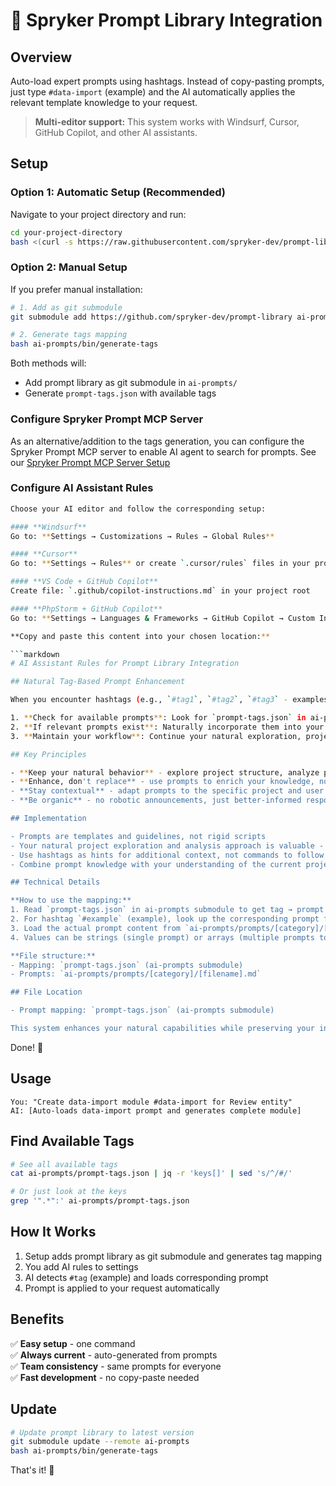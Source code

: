 # 🚀 Spryker Prompt Library Integration

## Overview
Auto-load expert prompts using hashtags. Instead of copy-pasting prompts, just type `#data-import` (example) and the AI automatically applies the relevant template knowledge to your request.

> **Multi-editor support:** This system works with Windsurf, Cursor, GitHub Copilot, and other AI assistants.

## Setup

### Option 1: Automatic Setup (Recommended)
Navigate to your project directory and run:
```bash
cd your-project-directory
bash <(curl -s https://raw.githubusercontent.com/spryker-dev/prompt-library/main/bin/setup-project)
```

### Option 2: Manual Setup
If you prefer manual installation:

```bash
# 1. Add as git submodule
git submodule add https://github.com/spryker-dev/prompt-library ai-prompts

# 2. Generate tags mapping
bash ai-prompts/bin/generate-tags
```

Both methods will:
- Add prompt library as git submodule in `ai-prompts/`
- Generate `prompt-tags.json` with available tags

### Configure Spryker Prompt MCP Server

As an alternative/addition to the tags generation, you can configure the Spryker Prompt MCP server to enable AI agent to search for prompts.
See our [Spryker Prompt MCP Server Setup](prompt_mcp/README.md)

### Configure AI Assistant Rules
```bash
Choose your AI editor and follow the corresponding setup:

#### **Windsurf**
Go to: **Settings → Customizations → Rules → Global Rules**

#### **Cursor**
Go to: **Settings → Rules** or create `.cursor/rules` files in your project

#### **VS Code + GitHub Copilot**
Create file: `.github/copilot-instructions.md` in your project root

#### **PhpStorm + GitHub Copilot**
Go to: **Settings → Languages & Frameworks → GitHub Copilot → Custom Instructions**

**Copy and paste this content into your chosen location:**

```markdown
# AI Assistant Rules for Prompt Library Integration

## Natural Tag-Based Prompt Enhancement

When you encounter hashtags (e.g., `#tag1`, `#tag2`, `#tag3` - examples) in user messages:

1. **Check for available prompts**: Look for `prompt-tags.json` in ai-prompts submodule
2. **If relevant prompts exist**: Naturally incorporate them into your analysis and response
3. **Maintain your workflow**: Continue your natural exploration, project analysis, and contextual approach

## Key Principles

- **Keep your natural behavior** - explore project structure, analyze patterns, ask clarifying questions
- **Enhance, don't replace** - use prompts to enrich your knowledge, not override your intelligence
- **Stay contextual** - adapt prompts to the specific project and user needs
- **Be organic** - no robotic announcements, just better-informed responses

## Implementation

- Prompts are templates and guidelines, not rigid scripts
- Your natural project exploration and analysis approach is valuable - keep it
- Use hashtags as hints for additional context, not commands to follow blindly
- Combine prompt knowledge with your understanding of the current project

## Technical Details

**How to use the mapping:**
1. Read `prompt-tags.json` in ai-prompts submodule to get tag → prompt file mappings
2. For hashtag `#example` (example), look up the corresponding prompt file path
3. Load the actual prompt content from `ai-prompts/prompts/[category]/[filename].md`
4. Values can be strings (single prompt) or arrays (multiple prompts to choose from)

**File structure:**
- Mapping: `prompt-tags.json` (ai-prompts submodule)
- Prompts: `ai-prompts/prompts/[category]/[filename].md`

## File Location

- Prompt mapping: `prompt-tags.json` (ai-prompts submodule)

This system enhances your natural capabilities while preserving your intelligent, contextual approach to problem-solving.
```

Done! 🎯

## Usage

```
You: "Create data-import module #data-import for Review entity"
AI: [Auto-loads data-import prompt and generates complete module]
```

## Find Available Tags

```bash
# See all available tags
cat ai-prompts/prompt-tags.json | jq -r 'keys[]' | sed 's/^/#/'

# Or just look at the keys
grep '".*":' ai-prompts/prompt-tags.json
```

## How It Works

1. Setup adds prompt library as git submodule and generates tag mapping
2. You add AI rules to settings
3. AI detects `#tag` (example) and loads corresponding prompt
4. Prompt is applied to your request automatically

## Benefits

✅ **Easy setup** - one command <br>
✅ **Always current** - auto-generated from prompts <br>
✅ **Team consistency** - same prompts for everyone <br>
✅ **Fast development** - no copy-paste needed <br>

## Update

```bash
# Update prompt library to latest version
git submodule update --remote ai-prompts
bash ai-prompts/bin/generate-tags
```

That's it! 🎯
